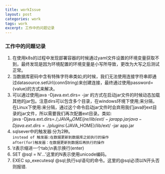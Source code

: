 ```yaml
---
title: workIssue
layout: post
categories: work
tags: work
excerpt: 工作中的问题记录
---
```

### 工作中的问题记录

1. 在使用k8s的过程中发现部署容器的时候通过yaml文件设置的环境变量获取不到，最终发现是因为环境配置的环境变量是小写所导致，更改为大写之后测试正常。
2. 当数据库密码中含有特殊字符串类如;的时候，我们无法使用连接字符串即通过datasource.setUrl(connString)来创建连接，最终通过使用password={value}的方式来解决。
3. 可以通过使用java -Djava.ext.dirs= -jar 的方式在启动jar文件的时候动态加载其他的jar包。注意dirs可以包含多个目录，在windows环境下使用;来分隔，在Linux下使用:来分隔，通过这个命令启动jar文件时会弃用我们java的ext目录的jar文件，所以需要我们再次配置ext目录。类如:   
java -Djava.ext.dirs=./;${JAVA_HOME}/jre/lib/ext/ -jar app.jar      
java -Djava.ext.dirs=./plugins:${JAVA_HOME}/lib/ext/ -jar app.jar   
4. sqlsever中的触发器:分为2种。   
`instead of 触发器:在数据更新到数据库之前执行的操作`         
`after(for)触发器：在数据更新到数据后再执行的操作`      
5. \t表示缩进一个tab;\n表示换行(enter)      
6. SET @sql = N'...'这里的N表示使用unicode编码。   
7. EXEC sp_executesql @sql;执行sql语句的命令。这里的@sql必须以N开头否则报错.


